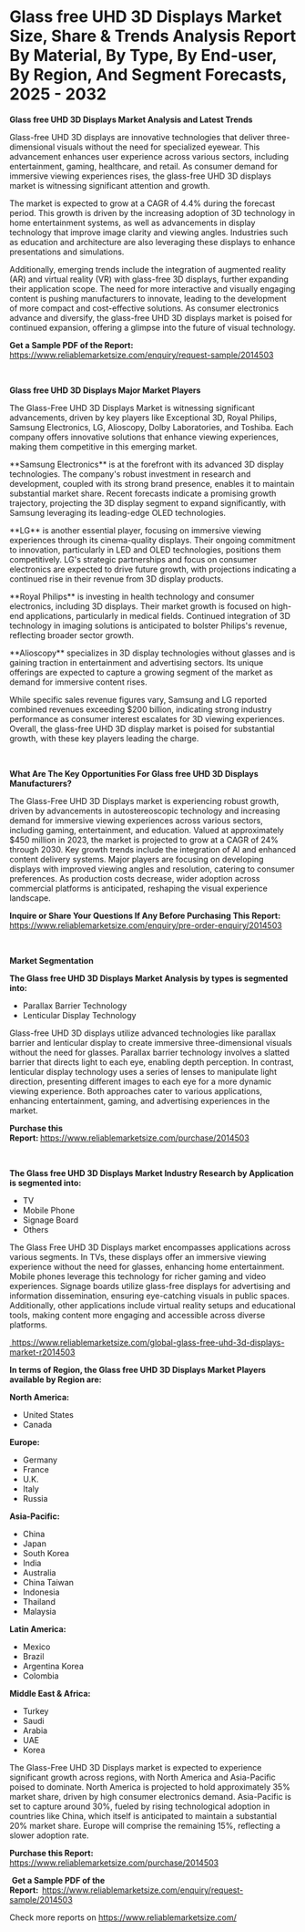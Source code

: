 <p><h1>Glass free UHD 3D Displays Market Size, Share & Trends Analysis Report By Material, By Type, By End-user, By Region, And Segment Forecasts, 2025 - 2032</h1></p><p><strong>Glass free UHD 3D Displays Market Analysis and Latest Trends</strong></p>
<p><p>Glass-free UHD 3D displays are innovative technologies that deliver three-dimensional visuals without the need for specialized eyewear. This advancement enhances user experience across various sectors, including entertainment, gaming, healthcare, and retail. As consumer demand for immersive viewing experiences rises, the glass-free UHD 3D displays market is witnessing significant attention and growth.</p><p>The market is expected to grow at a CAGR of 4.4% during the forecast period. This growth is driven by the increasing adoption of 3D technology in home entertainment systems, as well as advancements in display technology that improve image clarity and viewing angles. Industries such as education and architecture are also leveraging these displays to enhance presentations and simulations. </p><p>Additionally, emerging trends include the integration of augmented reality (AR) and virtual reality (VR) with glass-free 3D displays, further expanding their application scope. The need for more interactive and visually engaging content is pushing manufacturers to innovate, leading to the development of more compact and cost-effective solutions. As consumer electronics advance and diversify, the glass-free UHD 3D displays market is poised for continued expansion, offering a glimpse into the future of visual technology.</p></p>
<p><strong>Get a Sample PDF of the Report:&nbsp;</strong> <a href="https://www.reliablemarketsize.com/enquiry/request-sample/2014503?utm_campaign=1898&utm_medium=2&utm_source=Github&utm_content=ia&utm_term=17012025&utm_id=glass-free-uhd-3d-displays">https://www.reliablemarketsize.com/enquiry/request-sample/2014503</a></p>
<p>&nbsp;</p>
<p><strong>Glass free UHD 3D Displays Major Market Players</strong></p>
<p><p>The Glass-Free UHD 3D Displays Market is witnessing significant advancements, driven by key players like Exceptional 3D, Royal Philips, Samsung Electronics, LG, Alioscopy, Dolby Laboratories, and Toshiba. Each company offers innovative solutions that enhance viewing experiences, making them competitive in this emerging market.</p><p>**Samsung Electronics** is at the forefront with its advanced 3D display technologies. The company's robust investment in research and development, coupled with its strong brand presence, enables it to maintain substantial market share. Recent forecasts indicate a promising growth trajectory, projecting the 3D display segment to expand significantly, with Samsung leveraging its leading-edge OLED technologies.</p><p>**LG** is another essential player, focusing on immersive viewing experiences through its cinema-quality displays. Their ongoing commitment to innovation, particularly in LED and OLED technologies, positions them competitively. LG's strategic partnerships and focus on consumer electronics are expected to drive future growth, with projections indicating a continued rise in their revenue from 3D display products.</p><p>**Royal Philips** is investing in health technology and consumer electronics, including 3D displays. Their market growth is focused on high-end applications, particularly in medical fields. Continued integration of 3D technology in imaging solutions is anticipated to bolster Philips's revenue, reflecting broader sector growth.</p><p>**Alioscopy** specializes in 3D display technologies without glasses and is gaining traction in entertainment and advertising sectors. Its unique offerings are expected to capture a growing segment of the market as demand for immersive content rises. </p><p>While specific sales revenue figures vary, Samsung and LG reported combined revenues exceeding $200 billion, indicating strong industry performance as consumer interest escalates for 3D viewing experiences. Overall, the glass-free UHD 3D display market is poised for substantial growth, with these key players leading the charge.</p></p>
<p>&nbsp;</p>
<p><strong>What Are The Key Opportunities For Glass free UHD 3D Displays Manufacturers?</strong></p>
<p><p>The Glass-Free UHD 3D Displays market is experiencing robust growth, driven by advancements in autostereoscopic technology and increasing demand for immersive viewing experiences across various sectors, including gaming, entertainment, and education. Valued at approximately $450 million in 2023, the market is projected to grow at a CAGR of 24% through 2030. Key growth trends include the integration of AI and enhanced content delivery systems. Major players are focusing on developing displays with improved viewing angles and resolution, catering to consumer preferences. As production costs decrease, wider adoption across commercial platforms is anticipated, reshaping the visual experience landscape.</p></p>
<p><strong>Inquire or Share Your Questions If Any Before Purchasing This Report:</strong> <a href="https://www.reliablemarketsize.com/enquiry/pre-order-enquiry/2014503?utm_campaign=1898&utm_medium=2&utm_source=Github&utm_content=ia&utm_term=17012025&utm_id=glass-free-uhd-3d-displays">https://www.reliablemarketsize.com/enquiry/pre-order-enquiry/2014503</a></p>
<p>&nbsp;</p>
<p><strong>Market Segmentation</strong></p>
<p><strong>The Glass free UHD 3D Displays Market Analysis by types is segmented into:</strong></p>
<p><ul><li>Parallax Barrier Technology</li><li>Lenticular Display Technology</li></ul></p>
<p><p>Glass-free UHD 3D displays utilize advanced technologies like parallax barrier and lenticular display to create immersive three-dimensional visuals without the need for glasses. Parallax barrier technology involves a slatted barrier that directs light to each eye, enabling depth perception. In contrast, lenticular display technology uses a series of lenses to manipulate light direction, presenting different images to each eye for a more dynamic viewing experience. Both approaches cater to various applications, enhancing entertainment, gaming, and advertising experiences in the market.</p></p>
<p><strong>Purchase this Report:&nbsp;</strong><a href="https://www.reliablemarketsize.com/purchase/2014503?utm_campaign=1898&utm_medium=2&utm_source=Github&utm_content=ia&utm_term=17012025&utm_id=glass-free-uhd-3d-displays">https://www.reliablemarketsize.com/purchase/2014503</a></p>
<p>&nbsp;</p>
<p><strong>The Glass free UHD 3D Displays Market Industry Research by Application is segmented into:</strong></p>
<p><ul><li>TV</li><li>Mobile Phone</li><li>Signage Board</li><li>Others</li></ul></p>
<p><p>The Glass Free UHD 3D Displays market encompasses applications across various segments. In TVs, these displays offer an immersive viewing experience without the need for glasses, enhancing home entertainment. Mobile phones leverage this technology for richer gaming and video experiences. Signage boards utilize glass-free displays for advertising and information dissemination, ensuring eye-catching visuals in public spaces. Additionally, other applications include virtual reality setups and educational tools, making content more engaging and accessible across diverse platforms.</p></p>
<p><a href="https://www.reliablemarketsize.com/global-glass-free-uhd-3d-displays-market-r2014503?utm_campaign=1898&utm_medium=2&utm_source=Github&utm_content=ia&utm_term=17012025&utm_id=glass-free-uhd-3d-displays">&nbsp;https://www.reliablemarketsize.com/global-glass-free-uhd-3d-displays-market-r2014503</a></p>
<p><strong>In terms of Region, the Glass free UHD 3D Displays Market Players available by Region are:</strong></p>
<p>
    <p> <strong> North America: </strong>
        <ul>
            <li>United States</li>
            <li>Canada</li>
        </ul>
        </p> 
    <p> <strong> Europe: </strong>
        <ul>
            <li>Germany</li>
            <li>France</li>
            <li>U.K.</li>
            <li>Italy</li>
            <li>Russia</li>
        </ul>
        </p> 
    <p> <strong> Asia-Pacific: </strong>
        <ul>
            <li>China</li>
            <li>Japan</li>
            <li>South Korea</li>
            <li>India</li>
            <li>Australia</li>
            <li>China Taiwan</li>
            <li>Indonesia</li>
            <li>Thailand</li>
            <li>Malaysia</li>
        </ul>
        </p> 
    <p> <strong> Latin America: </strong>
        <ul>
            <li>Mexico</li>
            <li>Brazil</li>
            <li>Argentina Korea</li>
            <li>Colombia</li>
        </ul>
        </p> 
    <p> <strong> Middle East & Africa: </strong>
        <ul>
            <li>Turkey</li>
            <li>Saudi</li>
            <li>Arabia</li>
            <li>UAE</li>
            <li>Korea</li>
        </ul>
    </p>
    </p>
<p><p>The Glass-Free UHD 3D Displays market is expected to experience significant growth across regions, with North America and Asia-Pacific poised to dominate. North America is projected to hold approximately 35% market share, driven by high consumer electronics demand. Asia-Pacific is set to capture around 30%, fueled by rising technological adoption in countries like China, which itself is anticipated to maintain a substantial 20% market share. Europe will comprise the remaining 15%, reflecting a slower adoption rate.</p></p>
<p><strong>Purchase this Report: </strong><a href="https://www.reliablemarketsize.com/purchase/2014503?utm_campaign=1898&utm_medium=2&utm_source=Github&utm_content=ia&utm_term=17012025&utm_id=glass-free-uhd-3d-displays">https://www.reliablemarketsize.com/purchase/2014503</a></p>
<p>&nbsp;<strong>Get a Sample PDF of the Report:&nbsp;&nbsp;</strong><a href="https://www.reliablemarketsize.com/enquiry/request-sample/2014503?utm_campaign=1898&utm_medium=2&utm_source=Github&utm_content=ia&utm_term=17012025&utm_id=glass-free-uhd-3d-displays">https://www.reliablemarketsize.com/enquiry/request-sample/2014503</a></p>
<p><strong></strong></p>
<p>Check more reports on <a href="https://www.reliablemarketsize.com/?utm_campaign=1898&utm_medium=2&utm_source=Github&utm_content=ia&utm_term=17012025&utm_id=glass-free-uhd-3d-displays">https://www.reliablemarketsize.com/</a></p>